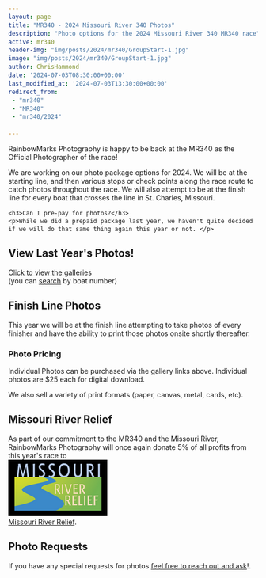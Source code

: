 ```yaml
---
layout: page
title: "MR340 - 2024 Missouri River 340 Photos"
description: "Photo options for the 2024 Missouri River 340 MR340 race"
active: mr340
header-img: "img/posts/2024/mr340/GroupStart-1.jpg"
image: "img/posts/2024/mr340/GroupStart-1.jpg"
author: ChrisHammond
date: '2024-07-03T08:30:00+00:00'
last_modified_at: '2024-07-03T13:30:00+00:00'
redirect_from: 
 - "mr340"
 - "MR340"
 - "mr340/2024"
 
---
```

<div class="row">
  <div class="col-md-12">
  </div>
</div>

<div class="row">
  <div class="col-md-8">
    <p>RainbowMarks Photography is happy to be back at the MR340 as the Official Photographer of the race!</p>
    <p>
    We are working on our photo package options for 2024. We will be at the starting line, and then various stops or check points along the race route to catch photos throughout the race. We will also attempt to be at the finish line for every boat that crosses the line in St. Charles, Missouri. </p>

    <h3>Can I pre-pay for photos?</h3>
    <p>While we did a prepaid package last year, we haven't quite decided if we will do that same thing again this year or not. </p>

  </div>
  <div class="col-md-4">
    <h2>View Last Year's Photos!</h2>
    <a href="https://photos.rainbowmarks.com/2023/Watersports/MR340">Click to view the galleries</a><br/> (you can <a href="https://photos.rainbowmarks.com/search">search</a> by boat number)
    <p></p>
    <h2>Finish Line Photos</h2>
    <p>This year we will be at the finish line attempting to take photos of every finisher and have the ability to print those photos onsite shortly thereafter. </p>
  </div>
</div>
<div class="row">
  <div class="col-md-12">
  <h3>Photo Pricing</h3>
    <p>Individual Photos can be purchased via the gallery links above. Individual photos are $25 each for digital download.</p>
    <p>We also sell a variety of print formats (paper, canvas, metal, cards, etc).</p>
  </div>
</div>
<div class="row">
  <div class="col-md-6">
    <h2>Missouri River Relief</h2>
    <p>As part of our commitment to the MR340 and the Missouri River, RainbowMarks Photography will once again donate 5% of all profits from this year's race to <br /><a href="https://riverrelief.org/" target="_blank"><img src="/img/MRR-logo-color-WEB-200px.png" border="0"><br />Missouri River Relief</a>.</p>
  </div>
</div>

<div class="row">
  <div class="col-12">
    <h2>Photo Requests</h2>
    <p>If you have any special requests for photos <a href="https://www.chrishammond.com/contact">feel free to reach out and ask</a>!.</p>
  </div>
</div>